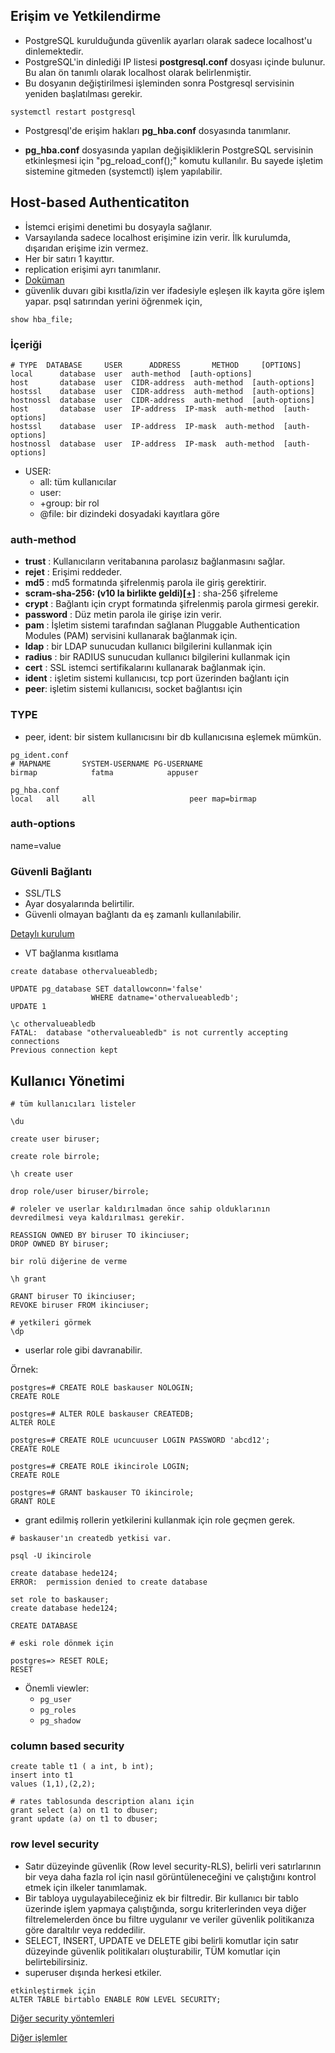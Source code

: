 ## Erişim ve Yetkilendirme 
 
* PostgreSQL kurulduğunda güvenlik ayarları olarak sadece localhost'u dinlemektedir.
* PostgreSQL'in dinlediği IP listesi **postgresql.conf** dosyası içinde bulunur. Bu alan ön tanımlı olarak localhost olarak belirlenmiştir.
* Bu dosyanın değiştirilmesi işleminden sonra Postgresql servisinin yeniden başlatılması gerekir.

```
systemctl restart postgresql

```

* Postgresql'de erişim hakları **pg_hba.conf** dosyasında tanımlanır.

* **pg_hba.conf** dosyasında yapılan değişikliklerin PostgreSQL servisinin etkinleşmesi için "pg_reload_conf();" komutu kullanılır. Bu sayede işletim sistemine gitmeden (systemctl) işlem yapılabilir.

##  Host-based Authenticatiton
* İstemci erişimi denetimi bu dosyayla sağlanır.
* Varsayılanda sadece localhost erişimine izin verir. İlk kurulumda, dışarıdan erişime izin vermez.
* Her bir satırı 1 kayıttır.
* replication erişimi ayrı tanımlanır.
* [Doküman](https://www.postgresql.org/docs/11/auth-pg-hba-conf.html)
* güvenlik duvarı gibi  kısıtla/izin ver ifadesiyle eşleşen ilk kayıta göre işlem yapar.
psql satırından yerini öğrenmek için, 

```
show hba_file;
```

### İçeriği

```
# TYPE  DATABASE     USER      ADDRESS       METHOD     [OPTIONS]
local      database  user  auth-method  [auth-options]
host       database  user  CIDR-address  auth-method  [auth-options]
hostssl    database  user  CIDR-address  auth-method  [auth-options]
hostnossl  database  user  CIDR-address  auth-method  [auth-options]
host       database  user  IP-address  IP-mask  auth-method  [auth-options]
hostssl    database  user  IP-address  IP-mask  auth-method  [auth-options]
hostnossl  database  user  IP-address  IP-mask  auth-method  [auth-options]
```

* USER:  
  * all: tüm kullanıcılar
  * user:
  * +group: bir rol
  * @file: bir dizindeki dosyadaki kayıtlara göre


### auth-method
* **trust** : Kullanıcıların veritabanına parolasız bağlanmasını sağlar.
* **rejet** : Erişimi reddeder.
* **md5**   : md5 formatında şifrelenmiş parola ile giriş gerektirir.
* **scram-sha-256: (v10 la birlikte geldi)[[+]](http://hacksoclock.blogspot.com/2018/10/how-to-set-up-scram-sha-256.html)** : sha-256 şifreleme
* **crypt** : Bağlantı için crypt formatında şifrelenmiş parola girmesi gerekir.
* **password** : Düz metin parola ile girişe izin verir.
* **pam** : İşletim sistemi tarafından sağlanan Pluggable Authentication Modules (PAM) servisini kullanarak bağlanmak için.
* **ldap** : bir LDAP sunucudan kullanıcı bilgilerini kullanmak için
* **radius** : bir RADIUS sunucudan kullanıcı bilgilerini kullanmak için
* **cert** : SSL istemci sertifikalarını kullanarak bağlanmak için.
* **ident** : işletim sistemi kullanıcısı, tcp port üzerinden bağlantı için
* **peer**: işletim sistemi kullanıcısı, socket bağlantısı için


### TYPE
* peer, ident: bir sistem kullanıcısını bir db kullanıcısına eşlemek mümkün.
  
```
pg_ident.conf
# MAPNAME       SYSTEM-USERNAME PG-USERNAME
birmap            fatma            appuser

pg_hba.conf
local   all     all                     peer map=birmap

```

### auth-options
name=value

### Güvenli Bağlantı

* SSL/TLS
* Ayar dosyalarında belirtilir.
* Güvenli olmayan bağlantı da eş zamanlı kullanılabilir.

[Detaylı kurulum](https://www.cybertec-postgresql.com/en/setting-up-ssl-authentication-for-postgresql/)


* VT bağlanma kısıtlama

```
create database othervalueabledb;

UPDATE pg_database SET datallowconn='false'
                  WHERE datname='othervalueabledb';
UPDATE 1

\c othervalueabledb
FATAL:  database "othervalueabledb" is not currently accepting connections
Previous connection kept

```

## Kullanıcı Yönetimi

```
# tüm kullanıcıları listeler

\du 

create user biruser;

create role birrole;

\h create user

drop role/user biruser/birrole;

# roleler ve userlar kaldırılmadan önce sahip olduklarının devredilmesi veya kaldırılması gerekir. 

REASSIGN OWNED BY biruser TO ikinciuser;
DROP OWNED BY biruser;

bir rolü diğerine de verme

\h grant 

GRANT biruser TO ikinciuser;
REVOKE biruser FROM ikinciuser;

# yetkileri görmek
\dp 

```
* userlar role gibi davranabilir.

Örnek:

```
postgres=# CREATE ROLE baskauser NOLOGIN;
CREATE ROLE

postgres=# ALTER ROLE baskauser CREATEDB;
ALTER ROLE

postgres=# CREATE ROLE ucuncuuser LOGIN PASSWORD 'abcd12';
CREATE ROLE

postgres=# CREATE ROLE ikincirole LOGIN;
CREATE ROLE

postgres=# GRANT baskauser TO ikincirole;
GRANT ROLE

```
* grant edilmiş rollerin yetkilerini kullanmak için role geçmen gerek.

```
# baskauser'ın createdb yetkisi var.

psql -U ikincirole

create database hede124;
ERROR:  permission denied to create database

set role to baskauser;
create database hede124;

CREATE DATABASE

# eski role dönmek için

postgres=> RESET ROLE;
RESET

```

* Önemli viewler: 
  * `pg_user`  
  * `pg_roles`
  * `pg_shadow`

### column based security

```
create table t1 ( a int, b int);
insert into t1 
values (1,1),(2,2);

# rates tablosunda description alanı için 
grant select (a) on t1 to dbuser;
grant update (a) on t1 to dbuser;

```
### row level security

* Satır düzeyinde güvenlik (Row level security-RLS), belirli veri satırlarının bir veya daha fazla rol için nasıl görüntüleneceğini ve çalıştığını kontrol etmek için ilkeler tanımlamak.
* Bir tabloya uygulayabileceğiniz ek bir filtredir. Bir kullanıcı bir tablo üzerinde işlem yapmaya çalıştığında, sorgu kriterlerinden veya diğer filtrelemelerden önce bu filtre uygulanır ve veriler güvenlik politikanıza göre daraltılır veya reddedilir.
* SELECT, INSERT, UPDATE ve DELETE gibi belirli komutlar için satır düzeyinde güvenlik politikaları oluşturabilir, TÜM komutlar için belirtebilirsiniz.
* superuser dışında herkesi etkiler. 

```
etkinleştirmek için
ALTER TABLE birtablo ENABLE ROW LEVEL SECURITY;

```

[Diğer security yöntemleri](https://www.enterprisedb.com/postgres-tutorials/how-implement-column-and-row-level-security-postgresql)

[Diğer işlemler](https://tubitak-bilgem-yte.github.io/pg-yonetici/mydoc_kullanici_yonetimi.html)